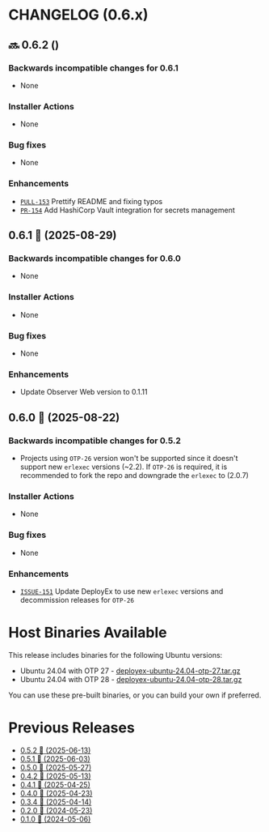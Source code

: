 # CHANGELOG (0.6.x)

## :soon: 0.6.2 ()

### Backwards incompatible changes for 0.6.1
 * None

### Installer Actions
 * None

### Bug fixes
 * None

### Enhancements
 * [`PULL-153`](https://github.com/thiagoesteves/deployex/pull/153) Prettify README and fixing typos
 * [`PR-154`](https://github.com/thiagoesteves/deployex/pull/154) Add HashiCorp Vault integration for secrets management

## 0.6.1 🚀 (2025-08-29)

### Backwards incompatible changes for 0.6.0
 * None

### Installer Actions
 * None

### Bug fixes
 * None

### Enhancements
 * Update Observer Web version to 0.1.11

## 0.6.0 🚀 (2025-08-22)

### Backwards incompatible changes for 0.5.2
 * Projects using `OTP-26` version won't be supported since it doesn't support new `erlexec` versions (~2.2). If `OTP-26` is required, it is recommended to fork the repo and downgrade the `erlexec` to (2.0.7)

### Installer Actions
 * None

### Bug fixes
 * None

### Enhancements
 * [`ISSUE-151`](https://github.com/thiagoesteves/deployex/issues/151) Update DeployEx to use new `erlexec` versions and decommission releases for `OTP-26`

# Host Binaries Available

This release includes binaries for the following Ubuntu versions:

 * Ubuntu 24.04 with OTP 27 - [deployex-ubuntu-24.04-otp-27.tar.gz](https://github.com/thiagoesteves/deployex/tree/main/devops/releases/otp-27/.tool-versions)
 * Ubuntu 24.04 with OTP 28 - [deployex-ubuntu-24.04-otp-28.tar.gz](https://github.com/thiagoesteves/deployex/tree/main/devops/releases/otp-28/.tool-versions)

 You can use these pre-built binaries, or you can build your own if preferred.

# Previous Releases
 * [0.5.2 🚀 (2025-06-13)](https://github.com/thiagoesteves/deployex/blob/0.5.2/CHANGELOG.md)
 * [0.5.1 🚀 (2025-06-03)](https://github.com/thiagoesteves/deployex/blob/0.5.1/CHANGELOG.md)
 * [0.5.0 🚀 (2025-05-27)](https://github.com/thiagoesteves/deployex/blob/0.5.0/CHANGELOG.md)
 * [0.4.2 🚀 (2025-05-13)](https://github.com/thiagoesteves/deployex/blob/0.4.2/CHANGELOG.md)
 * [0.4.1 🚀 (2025-04-25)](https://github.com/thiagoesteves/deployex/blob/0.4.1/CHANGELOG.md)
 * [0.4.0 🚀 (2025-04-23)](https://github.com/thiagoesteves/deployex/blob/0.4.0/CHANGELOG.md)
 * [0.3.4 🚀 (2025-04-14)](https://github.com/thiagoesteves/deployex/blob/0.3.4/CHANGELOG.md)
 * [0.2.0 🚀 (2024-05-23)](https://github.com/thiagoesteves/deployex/blob/0.2.0/CHANGELOG.md)
 * [0.1.0 🚀 (2024-05-06)](https://github.com/thiagoesteves/deployex/blob/0.1.0/changelog.md)